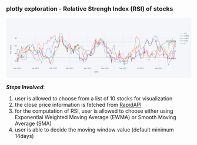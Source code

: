 ### plotly exploration - Relative Strengh Index (RSI) of stocks

![](newplot.png)

***Steps Involved***:
1. user is allowed to choose from a list of 10 stocks for visualization
2. the close price information is fetched from [RapidAPI](https://rapidapi.com/collection/list-of-free-apis)
4. for the computation of RSI, user is allowed to choose either using Exponential Weighted Moving Average (EWMA) or Smooth Moving Average (SMA)
5. user is able to decide the moving window value (default minimum 14days)

